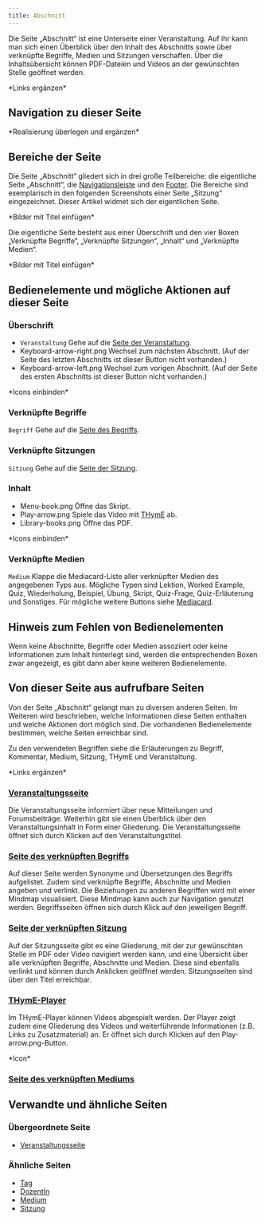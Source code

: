 ```yaml
---
title: Abschnitt
---
```


Die Seite „Abschnitt“ ist eine Unterseite einer Veranstaltung. Auf ihr kann man sich einen Überblick über den Inhalt des Abschnitts sowie über verknüpfte Begriffe, Medien und Sitzungen verschaffen. Über die Inhaltsübersicht können PDF-Dateien und Videos an der gewünschten Stelle geöffnet werden.

\*Links ergänzen\*

## Navigation zu dieser Seite
\*Realisierung überlegen und ergänzen\*

## Bereiche der Seite
Die Seite „Abschnitt“ gliedert sich in drei große Teilbereiche: die eigentliche Seite „Abschnitt“, die [Navigationsleiste](/nav-bar.md) und den [Footer](footer.md). Die Bereiche sind exemplarisch in den folgenden Screenshots einer Seite „Sitzung“ eingezeichnet. Dieser Artikel widmet sich der eigentlichen Seite.

\*Bilder mit Titel einfügen\*

Die eigentliche Seite besteht aus einer Überschrift und den vier Boxen „Verknüpfte Begriffe“, „Verknüpfte Sitzungen“, „Inhalt“ und „Verknüpfte Medien“.

\*Bilder mit Titel einfügen\*

## Bedienelemente und mögliche Aktionen auf dieser Seite
### Überschrift
* `Veranstaltung` Gehe auf die [Seite der Veranstaltung](/event-series.md).
* Keyboard-arrow-right.png Wechsel zum nächsten Abschnitt. (Auf der Seite des letzten Abschnitts ist dieser Button nicht vorhanden.)
* Keyboard-arrow-left.png Wechsel zum vorigen Abschnitt. (Auf der Seite des ersten Abschnitts ist dieser Button nicht vorhanden.)

\*Icons einbinden\*

### Verknüpfte Begriffe
`Begriff` Gehe auf die [Seite des Begriffs](/tag.md).

### Verknüpfte Sitzungen
`Sitzung` Gehe auf die [Seite der Sitzung](/session.md).

### Inhalt
* Menu-book.png Öffne das Skript.
* Play-arrow.png Spiele das Video mit [THymE](/thyme.md) ab.
* Library-books.png Öffne das PDF.

\*Icons einbinden\*

### Verknüpfte Medien
`Medium` Klappe die Mediacard-Liste aller verknüpfter Medien des angegebenen Typs aus. Mögliche Typen sind Lektion, Worked Example, Quiz, Wiederholung, Beispiel, Übung, Skript, Quiz-Frage, Quiz-Erläuterung und Sonstiges. Für mögliche weitere Buttons siehe [Mediacard](/mediacard.md).

## Hinweis zum Fehlen von Bedienelementen
Wenn keine Abschnitte, Begriffe oder Medien assoziiert oder keine Informationen zum Inhalt hinterlegt sind, werden die entsprechenden Boxen zwar angezeigt, es gibt dann aber keine weiteren Bedienelemente.

## Von dieser Seite aus aufrufbare Seiten
Von der Seite „Abschnitt“ gelangt man zu diversen anderen Seiten. Im Weiteren wird beschrieben, welche Informationen diese Seiten enthalten und welche Aktionen dort möglich sind. Die vorhandenen Bedienelemente bestimmen, welche Seiten erreichbar sind.

Zu den verwendeten Begriffen siehe die Erläuterungen zu Begriff, Kommentar, Medium, Sitzung, THymE und Veranstaltung.

\*Links ergänzen\*

### [Veranstaltungsseite](/event-series.md)
Die Veranstaltungsseite informiert über neue Mitteilungen und Forumsbeiträge. Weiterhin gibt sie einen Überblick über den Veranstaltungsinhalt in Form einer Gliederung. Die Veranstaltungsseite öffnet sich durch Klicken auf den Veranstaltungstitel.

### [Seite des verknüpften Begriffs](/tag.md)
Auf dieser Seite werden Synonyme und Übersetzungen des Begriffs aufgelistet. Zudem sind verknüpfte Begriffe, Abschnitte und Medien angeben und verlinkt. Die Beziehungen zu anderen Begriffen wird mit einer Mindmap visualisiert. Diese Mindmap kann auch zur Navigation genutzt werden. Begriffsseiten öffnen sich durch Klick auf den jeweiligen Begriff.

### [Seite der verknüpften Sitzung](/session.md)
Auf der Sitzungsseite gibt es eine Gliederung, mit der zur gewünschten Stelle im PDF oder Video navigiert werden kann, und eine Übersicht über alle verknüpften Begriffe, Abschnitte und Medien. Diese sind ebenfalls verlinkt und können durch Anklicken geöffnet werden. Sitzungsseiten sind über den Titel erreichbar.

### [THymE-Player](/thyme.md)
Im THymE-Player können Videos abgespielt werden. Der Player zeigt zudem eine Gliederung des Videos und weiterführende Informationen (z.B. Links zu Zusatzmaterial) an. Er öffnet sich durch Klicken auf den Play-arrow.png-Button.

\*Icon\*

### [Seite des verknüpften Mediums](/medium.md)

## Verwandte und ähnliche Seiten
### Übergeordnete Seite
* [Veranstaltungsseite](/event-series.md)

### Ähnliche Seiten
* [Tag](/tag.md)
* [DozentIn](/lecturer.md)
* [Medium](/medium.md)
* [Sitzung](/session.md)
